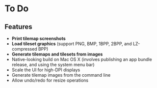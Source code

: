 # To Do

## Features

* **Print tilemap screenshots**
* **Load tileset graphics** (support PNG, BMP, 1BPP, 2BPP, and LZ-compressed BPP)
* **Generate tilemaps and tilesets from images**
* Native-looking build on Mac OS X (involves publishing an app bundle release, and using the system menu bar)
* Scale the UI for high-DPI displays
* Generate tilemap images from the command line
* Allow undo/redo for resize operations
